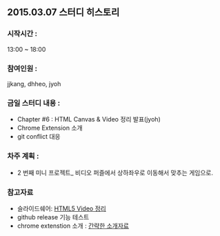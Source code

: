 ## 2015.03.07 스터디 히스토리 

### 시작시간 : 
13:00 ~ 18:00

### 참여인원 : 
jjkang, dhheo, jyoh

### 금일 스터디 내용 :
- Chapter #6 : HTML Canvas & Video 정리 발표(jyoh)
- Chrome Extension 소개
- git conflict 대응

### 차주 계획 :
- 2 번째 미니 프로젝트_ 비디오 퍼즐에서 상하좌우로 이동해서 맞추는 게임으로.

### 참고자료
- 슬라이드쉐어: <a href='http://www.slideshare.net/juneyoungoh7/html5-canvas6-week6n7n8'>HTML5 Video 정리</a>
- github release 기능 테스트
- chrome extenstion 소개 : <a href='http://blog.naver.com/lestat85/220279663998'>간략한 소개자료</a>
